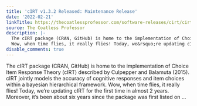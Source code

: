 ```yaml
---
title: 'cIRT v1.3.2 Released: Maintenance Release'
date: '2022-02-21'
linkTitle: https://thecoatlessprofessor.com/software-releases/cirt/cirt-v1.3.2-released-maintenance-release/
source: The Coatless Professor
description: |-
  The cIRT package (CRAN, GitHub) is home to the implementation of Choice Item Response Theory (cIRT) described by Culpepper and Balamuta (2015). cIRT jointly models the accuracy of cognitive responses and item choices within a bayesian hierarchical framework.
  Wow, when time flies, it really flies! Today, we&rsquo;re updating cIRT for the first time in almost 2 years. Moreover, it&rsquo;s been about six years since the package was first listed on ...
disable_comments: true
---
```

The cIRT package (CRAN, GitHub) is home to the implementation of Choice Item Response Theory (cIRT) described by Culpepper and Balamuta (2015). cIRT jointly models the accuracy of cognitive responses and item choices within a bayesian hierarchical framework.
Wow, when time flies, it really flies! Today, we&rsquo;re updating cIRT for the first time in almost 2 years. Moreover, it&rsquo;s been about six years since the package was first listed on ...